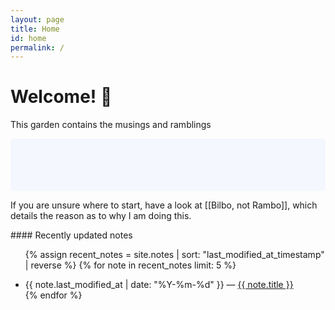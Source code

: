 ```yaml
---
layout: page
title: Home
id: home
permalink: /
---
```

# Welcome! 🌱

This garden contains the musings and ramblings
<p style="padding: 3em 1em; background: #f5f7ff; border-radius: 4px;">

If you are unsure where to start, have a look at [[Bilbo, not Rambo]], which details the reason as to why I am doing this.

</p>
#### Recently updated notes
<ul>

{% assign recent_notes = site.notes | sort: "last_modified_at_timestamp" | reverse %}
{% for note in recent_notes limit: 5 %}
<li>
{{ note.last_modified_at | date: "%Y-%m-%d" }} — <a class="internal-link" href="{{ site.baseurl }}{{ note.url }}">{{ note.title }}</a>
</li>
{% endfor %}
</ul>
